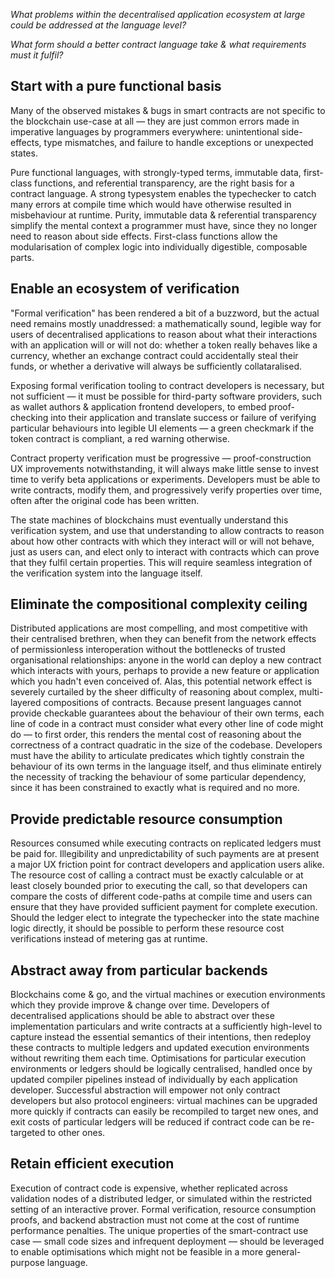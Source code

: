 *What problems within the decentralised application ecosystem at large could be addressed at the language level?*

*What form should a better contract language take & what requirements must it fulfil?*

## Start with a pure functional basis

Many of the observed mistakes & bugs in smart contracts are not specific to the blockchain use-case at all —
they are just common errors made in imperative languages by programmers everywhere: unintentional side-effects,
type mismatches, and failure to handle exceptions or unexpected states.

Pure functional languages, with strongly-typed terms, immutable data, first-class functions, and referential transparency,
are the right basis for a contract language. A strong typesystem enables the typechecker to catch many errors
at compile time which would have otherwise resulted in misbehaviour at runtime. Purity, immutable data & referential transparency
simplify the mental context a programmer must have, since they no longer need to reason about side effects.
First-class functions allow the modularisation of complex logic into individually digestible, composable parts.

## Enable an ecosystem of verification

"Formal verification" has been rendered a bit of a buzzword, but the actual need remains mostly unaddressed:
a mathematically sound, legible way for users of decentralised applications to reason about what their interactions
with an application will or will not do: whether a token really behaves like a currency, whether an exchange contract
could accidentally steal their funds, or whether a derivative will always be sufficiently collataralised.

Exposing formal verification tooling to contract developers is necessary, but not sufficient — it must be possible
for third-party software providers, such as wallet authors & application frontend developers, to embed
proof-checking into their application and translate success or failure of verifying particular behaviours
into legible UI elements — a green checkmark if the token contract is compliant, a red warning otherwise.

Contract property verification must be progressive — proof-construction UX improvements notwithstanding,
it will always make little sense to invest time to verify beta applications or experiments. Developers
must be able to write contracts, modify them, and progressively verify properties over time, often
after the original code has been written.

The state machines of blockchains must eventually understand this verification system, and use that
understanding to allow contracts to reason about how other contracts with which they interact will or
will not behave, just as users can, and elect only to interact with contracts which can prove that they
fulfil certain properties. This will require seamless integration of the verification system into the language itself.

## Eliminate the compositional complexity ceiling

Distributed applications are most compelling, and most competitive with their centralised brethren, when
they can benefit from the network effects of permissionless interoperation without the bottlenecks of trusted
organisational relationships: anyone in the world can deploy a new contract which interacts with yours, perhaps
to provide a new feature or application which you hadn't even conceived of. Alas, this potential network effect
is severely curtailed by the sheer difficulty of reasoning about complex, multi-layered compositions of contracts.
Because present languages cannot provide checkable guarantees about the behaviour of their own terms, each line
of code in a contract must consider what every other line of code might do — to first order, this renders the 
mental cost of reasoning about the correctness of a contract quadratic in the size of the codebase. Developers
must have the ability to articulate predicates which tightly constrain the behaviour of its own terms in the language
itself, and thus eliminate entirely the necessity of tracking the behaviour of some particular dependency, since
it has been constrained to exactly what is required and no more.

## Provide predictable resource consumption

Resources consumed while executing contracts on replicated ledgers must be paid for. Illegibility and unpredictability
of such payments are at present a major UX friction point for contract developers and application users alike. The
resource cost of calling a contract must be exactly calculable or at least closely bounded prior to executing the call,
so that developers can compare the costs of different code-paths at compile time and users can ensure that they have provided
sufficient payment for complete execution. Should the ledger elect to integrate the typechecker into the state machine
logic directly, it should be possible to perform these resource cost verifications instead of metering gas at runtime.

## Abstract away from particular backends

Blockchains come & go, and the virtual machines or execution environments which they provide improve & change over time.
Developers of decentralised applications should be able to abstract over these implementation particulars and write contracts
at a sufficiently high-level to capture instead the essential semantics of their intentions, then redeploy these contracts
to multiple ledgers and updated execution environments without rewriting them each time. Optimisations for particular
execution environments or ledgers should be logically centralised, handled once by updated compiler pipelines instead of
individually by each application developer. Successful abstraction will empower not only contract developers but
also protocol engineers: virtual machines can be upgraded more quickly if contracts can easily be recompiled to target
new ones, and exit costs of particular ledgers will be reduced if contract code can be re-targeted to other ones.

## Retain efficient execution

Execution of contract code is expensive, whether replicated across validation nodes of a distributed ledger,
or simulated within the restricted setting of an interactive prover. Formal verification, resource consumption
proofs, and backend abstraction must not come at the cost of runtime performance penalties. The unique properties
of the smart-contract use case — small code sizes and infrequent deployment — should be leveraged to enable
optimisations which might not be feasible in a more general-purpose language.
